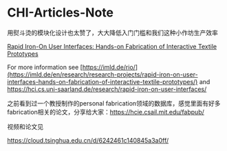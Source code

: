 # CHI-Articles-Note



用熨斗烫的模块化设计也太赞了，大大降低入门门槛和我们这种小作坊生产效率

[Rapid Iron-On User Interfaces: Hands-on Fabrication of Interactive Textile Prototypes](https://dl.acm.org/doi/abs/10.1145/3313831.3376220)

For more information see [https://imld.de/rio/](https://imld.de/en/research/research-projects/rapid-iron-on-user-interfaces-hands-on-fabrication-of-interactive-textile-prototypes/) and https://hci.cs.uni-saarland.de/research/rapid-iron-on-user-interfaces/

之前看到过一个教授制作的personal fabrication领域的数据库，感觉里面有好多fabrication相关的论文，分享给大家：https://hcie.csail.mit.edu/fabpub/	

视频和论文见

https://cloud.tsinghua.edu.cn/d/6242461c140845a3a0ff/